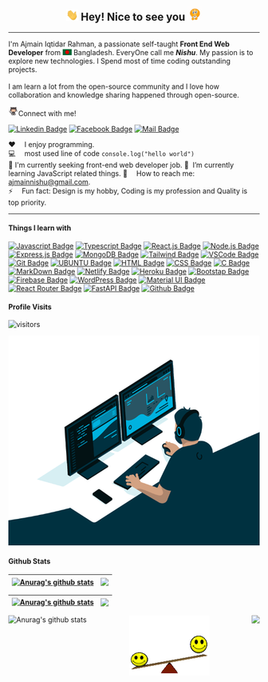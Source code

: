 <h2 align="center"><img src="assets/hi.gif" width="24px" alt="hi"> Hey! Nice to see you <img src="assets/coffee-smile.gif" width="28px" alt="hi"></h2>
<hr/>


<p>I'm Ajmain Iqtidar Rahman, a passionate self-taught <b>Front End Web Developer</b> from <img src="assets/bangladesh.png" width="18"/> Bangladesh. EveryOne call me <b><i>Nishu</i></b>. My passion is to explore new technologies. I Spend most of time coding outstanding projects.</br></br>I am learn a lot from the open-source community and I love how collaboration and knowledge sharing happened through open-source.</p>



<img src="assets/jumping.gif" width="20px" alt="hi">Connect with me!

[![Linkedin Badge](https://img.shields.io/badge/LinkedIn-0077B5?style=for-the-badge&logo=linkedin&logoColor=white)](https://www.linkedin.com/in/ajmainnishu/) [![Facebook Badge](https://img.shields.io/badge/Facebook-1877F2?style=for-the-badge&logo=facebook&logoColor=white)](https://www.facebook.com/ajmain.nishu7/) [![Mail Badge](https://img.shields.io/badge/Gmail-D14836?style=for-the-badge&logo=gmail&logoColor=white)](mailto:ajmainnishu@gmail.com)


:hearts: &emsp;I enjoy programming.<br/>
:computer: &emsp;most used line of code `console.log("hello world")`<br/>
💼 I'm currently seeking front-end web developer job.
🌱 &nbsp;I’m currently learning JavaScript related things.
:e-mail: &emsp;How to reach me: ajmainnishu@gmail.com.<br/>
⚡ &emsp;Fun fact: Design is my hobby, Coding is my profession and Quality is top priority.

------------


#### Things I learn with
[![Javascript Badge](https://img.shields.io/badge/-Javascript-F0DB4F?style=for-the-badge&labelColor=black&logo=javascript&logoColor=F0DB4F)](#) [![Typescript Badge](https://img.shields.io/badge/-Typescript-007acc?style=for-the-badge&labelColor=black&logo=typescript&logoColor=007acc)](#) [![React.js Badge](https://img.shields.io/badge/-React.JS-61DBFB?style=for-the-badge&labelColor=black&logo=react&logoColor=61DBFB)](#) [![Node.js Badge](https://img.shields.io/badge/-Node.js-3C873A?style=for-the-badge&labelColor=black&logo=node.js&logoColor=3C873A)](#) [![Express.js Badge](https://img.shields.io/badge/Express.js-000000?style=for-the-badge&logo=express&logoColor=white)](#) [![MongoDB Badge](https://img.shields.io/badge/MongoDB-4EA94B?style=for-the-badge&logo=mongodb&labelColor=black&logoColor=white)](#) [![Tailwind Badge](https://img.shields.io/badge/Tailwind%20CSS-092749?style=for-the-badge&logo=tailwindcss&logoColor=06B6D4&labelColor=000000)](#) [![VSCode Badge](https://img.shields.io/badge/Visual_Studio-5C2D91?style=for-the-badge&labelColor=black&logo=visual%20studio&logoColor=white)](#) [![Git Badge](https://img.shields.io/badge/Git-F05032?style=for-the-badge&labelColor=black&logo=git&logoColor=white)](#) [![UBUNTU Badge](https://img.shields.io/badge/Ubuntu-E95420?style=for-the-badge&labelColor=black&logo=ubuntu&logoColor=white)](#) [![HTML Badge](https://img.shields.io/badge/HTML5-E34F26?style=for-the-badge&labelColor=black&logo=html5&logoColor=white)](#) [![CSS Badge](https://img.shields.io/badge/CSS3-1572B6?style=for-the-badge&labelColor=black&logo=css3&logoColor=white)](#) [![C Badge](https://img.shields.io/badge/C-00599C?style=for-the-badge&labelColor=black&logo=c&logoColor=white)](#) [![MarkDown Badge](https://img.shields.io/badge/Markdown-000000?style=for-the-badge&logo=markdown&logoColor=white)](#) [![Netlify Badge](https://img.shields.io/badge/Netlify-00C7B7?style=for-the-badge&logo=netlify&labelColor=black&logoColor=white)](#) [![Heroku Badge](https://img.shields.io/badge/Heroku-430098?style=for-the-badge&logo=heroku&labelColor=black&logoColor=white)](#) [![Bootstap Badge](https://img.shields.io/badge/bootstrap-%23563D7C.svg?style=for-the-badge&labelColor=black&logo=bootstrap&logoColor=white)](#) [![Firebase Badge](https://img.shields.io/badge/firebase-%23039BE5.svg?style=for-the-badge&labelColor=black&logo=firebase)](#) [![WordPress Badge](https://img.shields.io/badge/WordPress-%23117AC9.svg?style=for-the-badge&labelColor=black&logo=WordPress&logoColor=white)](#) [![Material UI Badge](https://img.shields.io/badge/MUI-%230081CB.svg?style=for-the-badge&logo=material-ui&logoColor=white)](#) [![React Router Badge](https://img.shields.io/badge/React_Router-CA4245?style=for-the-badge&labelColor=black&logo=react-router&logoColor=white)](#) [![FastAPI Badge](https://img.shields.io/badge/Rest_API-005571?style=for-the-badge&logo=restfulapi)](#) [![Github Badge](https://img.shields.io/badge/GitHub-100000?style=for-the-badge&logo=github&logoColor=white)](#)



#### Profile Visits

![visitors](https://gpvc.arturio.dev/ajmain-nishu)


<p align="center" ><img alt="GIF" src="assets/code.gif?raw=true" width="600" height="420" /></p>

#### Github Stats



<!-- ![Ajmain's github stats](https://github-readme-stats.vercel.app/api?username=ajmain-nishu&count_private=true&theme=tokyonight&hide=)

![Top Langs](https://github-readme-stats.vercel.app/api/top-langs/?username=ajmain-nishu&count_private=true&theme=tokyonight&hide=&layout=compact) -->







| <a href="https://github.com/ajmain-nishu/github-readme-stats"><img align="center" src="https://github-readme-stats.vercel.app/api?username=anuraghazra&show_icons=true&include_all_commits=true&theme=buefy&hide_border=true" alt="Anurag's github stats" /></a> | <a href="https://github.com/anuraghazra/github-readme-stats"><img align="center" src="https://github-readme-stats.vercel.app/api/top-langs/?username=anuraghazra&layout=compact&theme=buefy&hide_border=true" /></a> |
| ------------- | ------------- |



| <a href="#"><img align="center" src="https://github-readme-stats.vercel.app/api?username=ajmain-nishu&count_private=true&theme=tokyonight&hide=" alt="Anurag's github stats" /></a> | <a href="https://github.com/anuraghazra/github-readme-stats"><img align="center" src="https://github-readme-stats.vercel.app/api/top-langs/?username=ajmain-nishu&count_private=true&theme=tokyonight&hide=&layout=compact" /></a> |
| ------------- | ------------- |



<p><img align="left" src="https://github-readme-stats.vercel.app/api?username=ajmain-nishu&count_private=true&theme=tokyonight&hide=" alt="Anurag's github stats" /></p>
<p><img align="right" src="https://github-readme-stats.vercel.app/api/top-langs/?username=ajmain-nishu&count_private=true&theme=tokyonight&hide=&layout=compact"/></p>



<p align="center"><img src="assets/teeter.gif"></p>